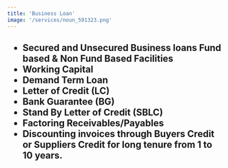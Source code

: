 ```yaml
---
title: 'Business Loan'
image: '/services/noun_591323.png'
---
```

<h2><ul>
<li>Secured and Unsecured Business loans Fund based & Non Fund Based Facilities</li>
<li>Working Capital</li>
<li>Demand Term Loan</li>
<li>Letter of Credit (LC)</li>
<li>Bank Guarantee (BG)</li>
<li>Stand By Letter of Credit (SBLC)</li>
<li>Factoring Receivables/Payables</li>
<li>Discounting invoices through Buyers Credit or Suppliers Credit for long tenure from 1 to 10 years. </li></ul></h2>
